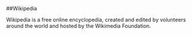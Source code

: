 ##Wikipedia

Wikipedia is a free online encyclopedia, created and edited by volunteers around the world and hosted by the Wikimedia Foundation.